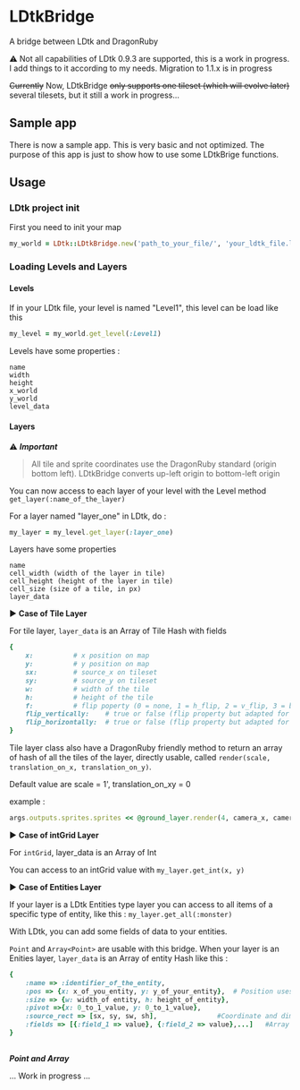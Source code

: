# LDtkBridge
A bridge between LDtk and DragonRuby

⚠️ Not all capabilities of LDtk 0.9.3 are supported, this is a work in progress. I add things to it according to my needs.
Migration to 1.1.x is in progress

~~Currently~~ Now, LDtkBridge ~~only supports one tileset (which will evolve later)~~ several tilesets, but it still a work in progress...

## Sample app
There is now a sample app. This is very basic and not optimized. The purpose of this app is just to show how to use some LDtkBrige functions.



## Usage

### LDtk project init
First you need to init your map

```ruby
my_world = LDtk::LDtkBridge.new('path_to_your_file/', 'your_ldtk_file.ldtk')
```

### Loading Levels and Layers

#### Levels
If in your LDtk file, your level is named "Level1", this level can be load like this

```ruby
my_level = my_world.get_level(:Level1)
```
Levels have some properties :

```
name
width
height
x_world
y_world
level_data
```
#### Layers

⚠️ ***Important***
> All tile and sprite coordinates use the DragonRuby standard (origin bottom left). LDtkBridge converts up-left origin to bottom-left origin

You can now access to each layer of your level with the Level method `get_layer(:name_of_the_layer)`

For a layer named "layer_one" in LDtk, do :


```ruby
my_layer = my_level.get_layer(:layer_one)
```

Layers have some properties

```
name
cell_width (width of the layer in tile)
cell_height (height of the layer in tile)
cell_size (size of a tile, in px)
layer_data
```

▶️ **Case of Tile Layer**

For tile layer, `layer_data` is an Array of Tile Hash with fields
```ruby
{
	x: 			# x position on map
	y:			# y position on map
	sx:			# source_x on tileset
	sy:			# source_y on tileset
	w:			# width of the tile
	h:			# height of the tile
	f:			# flip poperty (0 = none, 1 = h_flip, 2 = v_flip, 3 = both)
	flip_vertically:	# true or false (flip property but adapted for DragonRuby convenience)
	flip_horizontally:	# true or false (flip property but adapted for DragonRuby convenience)
}
```



Tile layer class also have a DragonRuby friendly method to return an array of hash of all the tiles of the layer, directly usable, called `render(scale, translation_on_x, translation_on_y)`. 

Default value are scale = 1', translation_on_xy = 0

example :
```ruby
args.outputs.sprites.sprites << @ground_layer.render(4, camera_x, camera_y)
```


▶️ **Case of intGrid Layer**

For `intGrid`, layer_data is an Array of Int

You can access to an intGrid value with `my_layer.get_int(x, y)`


▶️ **Case of Entities Layer**

If your layer is a LDtk Entities type layer you can access to all items of a specific type of entity, like this : `my_layer.get_all(:monster)`

With LDtk, you can add some fields of data to your entities.

`Point` and `Array<Point>` are usable with this bridge.
When your layer is an Enities layer, `layer_data` is an Array of entity Hash like this :

```ruby
{
	:name => :identifier_of_the_entity,
	:pos => {x: x_of_you_entity, y: y_of_your_entity}, 	# Position uses pivot defines in LDtk
	:size => {w: width_of entity, h: height_of_entity},
	:pivot =>{x: 0_to_1_value, y: 0_to_1_value},
	:source_rect => [sx, sy, sw, sh],				#Coordinate and dimension of your tile in the tileset
	:fields => [{:field_1 => value}, {:field_2 => value},...]	#Array of fields
}
	
```



 ***Point and Array<Point>***


... Work in progress ...
